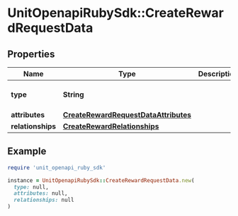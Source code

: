 # UnitOpenapiRubySdk::CreateRewardRequestData

## Properties

| Name | Type | Description | Notes |
| ---- | ---- | ----------- | ----- |
| **type** | **String** |  | [default to &#39;reward&#39;] |
| **attributes** | [**CreateRewardRequestDataAttributes**](CreateRewardRequestDataAttributes.md) |  |  |
| **relationships** | [**CreateRewardRelationships**](CreateRewardRelationships.md) |  |  |

## Example

```ruby
require 'unit_openapi_ruby_sdk'

instance = UnitOpenapiRubySdk::CreateRewardRequestData.new(
  type: null,
  attributes: null,
  relationships: null
)
```

